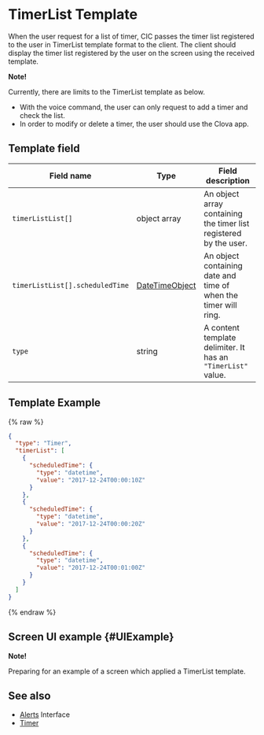# TimerList Template
When the user request for a list of timer, CIC passes the timer list registered to the user in TimerList template format to the client. The client should display the timer list registered by the user on the screen using the received template.

<div class="note">
<p><strong>Note!</strong></p>
<p>Currently, there are limits to the TimerList template as below.</p>
<ul>
  <li>With the voice command, the user can only request to add a timer and check the list.</li>
  <li>In order to modify or delete a timer, the user should use the Clova app.</li>
</ul>
</div>

## Template field

| Field name       | Type    | Field description                     |
|---------------|---------|-----------------------------|
| `timerListList[]`               | object array  | An object array containing the timer list registered by the user.                                                                                        |
| `timerListList[].scheduledTime` | [DateTimeObject](/CIC/References/ContentTemplates/Shared_Objects.md#DateTimeObject) | An object containing date and time of when the timer will ring.                    |
| `type`        | string                                                                                                | A content template delimiter. It has an `"TimerList"` value.            |

## Template Example

{% raw %}

```json
{
  "type": "Timer",
  "timerList": [
    {
      "scheduledTime": {
        "type": "datetime",
        "value": "2017-12-24T00:00:10Z"
      }
    },
    {
      "scheduledTime": {
        "type": "datetime",
        "value": "2017-12-24T00:00:20Z"
      }
    },
    {
      "scheduledTime": {
        "type": "datetime",
        "value": "2017-12-24T00:01:00Z"
      }
    }
  ]
}
```

{% endraw %}

## Screen UI example {#UIExample}

<div>
<p><strong>Note!</strong></p>
<p>Preparing for an example of a screen which applied a TimerList template.</p>
</div>

## See also
* [Alerts](/CIC/References/CICInterface/Alerts.md) Interface
* [Timer](/CIC/References/ContentTemplates/Timer.md)
